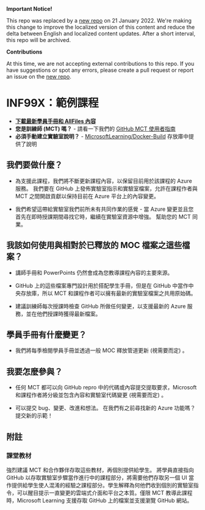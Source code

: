 **Important Notice!**

This repo was replaced by a [new repo](https://github.com/MicrosoftLearning/MB-920T00A-Microsoft-Dynamics-365-Fundamentals-Finance-and-Operations-Apps.zh-tw) on 21 January 2022. We're making this change to improve the localized version of this content and reduce the delta between English and localized content updates. 
After a short interval, this repo will be archived.

**Contributions**

At this time, we are not accepting external contributions to this repo. If you have suggestions or spot any errors, please create a pull request or report an issue on the [new repo](https://github.com/MicrosoftLearning/MB-920T00A-Microsoft-Dynamics-365-Fundamentals-Finance-and-Operations-Apps.zh-tw).

# INF99X：範例課程

- **[下載最新學員手冊和 AllFiles 內容](../../releases/latest)**
- **您是訓練師 (MCT) 嗎？** - 請看一下我們的 [GitHub MCT 使用者指南](https://microsoftlearning.github.io/MCT-User-Guide/)
- **必須手動建立實驗室說明？** - [ MicrosoftLearning/Docker-Build](https://github.com/MicrosoftLearning/Docker-Build) 存放庫中提供了說明

## 我們要做什麼？

- 為支援此課程，我們將不斷更新課程內容，以保留目前用於該課程的 Azure 服務。  我們要在 GitHub 上發佈實驗室指示和實驗室檔案，允許在課程作者與 MCT 之間開啟貢獻以保持目前在 Azure 平台上的內容變更。

- 我們希望這帶給實驗室我們前所未有共同作業的感覺 - 當 Azure 變更並且您首先在即時授課期間尋找它時，繼續在實驗室資源中增強。  幫助您的 MCT 同業。

## 我該如何使用與相對於已釋放的 MOC 檔案之這些檔案？

- 講師手冊和 PowerPoints 仍然會成為您教導課程內容的主要來源。

- GitHub 上的這些檔案專門設計用於搭配學生手冊，但是在 GitHub 中當作中央存放庫，所以 MCT 和課程作者可以擁有最新的實驗室檔案之共用原始碼。

- 建議訓練師每次授課時檢查 GitHub 所做任何變更，以支援最新的 Azure 服務，並在他們授課時獲得最新檔案。

## 學員手冊有什麼變更？

- 我們將每季檢閱學員手冊並透過一般 MOC 釋放管道更新 (視需要而定) 。

## 我要怎麼參與？

- 任何 MCT 都可以向 GitHub repro 中的代碼或內容提交提取要求，Microsoft 和課程作者將分級並包含內容和實驗室代碼變更 (視需要而定) 。

- 可以提交 bug、變更、改進和想法。  在我們有之前尋找新的 Azure 功能嗎？  提交新的示範！

## 附註

### 課堂教材

強烈建議 MCT 和合作夥伴存取這些教材，再個別提供給學生。  將學員直接指向 GitHub 以存取實驗室步驟當作進行中的課程部分，將需要他們存取另一個 UI 當作提供給學生使人混淆的經驗之課程部分。學生解釋為何他們收到個別的實驗室指令，可以醒目提示一直變更的雲端式介面和平台之本質。僅限 MCT 教導此課程時，Microsoft Learning 支援存取 GitHub 上的檔案並支援瀏覽 GitHub 網站。
